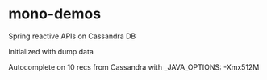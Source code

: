 # mono-demos
Spring reactive APIs on Cassandra DB

Initialized with dump data

Autocomplete on 10 recs from Cassandra with _JAVA_OPTIONS: -Xmx512M
